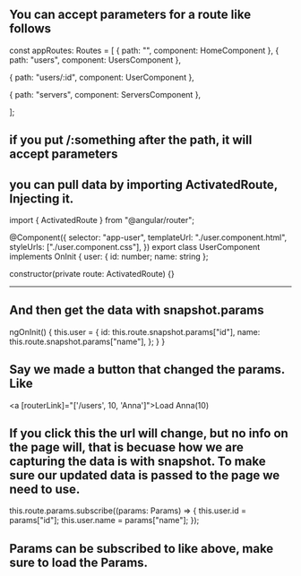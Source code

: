 ## You can accept parameters for a route like follows

const appRoutes: Routes = [
{ path: "", component: HomeComponent },
{ path: "users", component: UsersComponent },

{ path: "users/:id", component: UserComponent },

{ path: "servers", component: ServersComponent },

];

## if you put /:something after the path, it will accept parameters

## you can pull data by importing ActivatedRoute, Injecting it.

import { ActivatedRoute } from "@angular/router";

@Component({
selector: "app-user",
templateUrl: "./user.component.html",
styleUrls: ["./user.component.css"],
})
export class UserComponent implements OnInit {
user: { id: number; name: string };

constructor(private route: ActivatedRoute) {}

---

## And then get the data with snapshot.params

ngOnInit() {
this.user = {
id: this.route.snapshot.params["id"],
name: this.route.snapshot.params["name"],
};
}
}

## Say we made a button that changed the params. Like

<a [routerLink]="['/users', 10, 'Anna']">Load Anna(10)</a>

## If you click this the url will change, but no info on the page will, that is becuase how we are capturing the data is with snapshot. To make sure our updated data is passed to the page we need to use.

this.route.params.subscribe((params: Params) => {
this.user.id = params["id"];
this.user.name = params["name"];
});

## Params can be subscribed to like above, make sure to load the Params.
